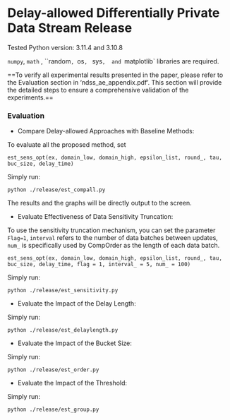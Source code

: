 # Delay-allowed Differentially Private Data Stream Release

Tested Python version: 3.11.4 and 3.10.8

`numpy`, `math` , ``random`, `os`, ` sys`,  and `matplotlib` libraries are required.

==To verify all experimental results presented in the paper, please refer to the Evaluation section in ‘ndss_ae_appendix.pdf’. This section will provide the detailed steps to ensure a comprehensive validation of the experiments.==


### Evaluation

- Compare Delay-allowed Approaches with Baseline Methods:

To evaluate all the proposed method, set

```
est_sens_opt(ex, domain_low, domain_high, epsilon_list, round_, tau, buc_size, delay_time)
```

 Simply run:

```
python ./release/est_compall.py
```
The results and the graphs will be directly output to the screen.

- Evaluate Effectiveness of Data Sensitivity Truncation:

To use the sensitivity truncation mechanism, you can set the parameter `Flag=1`, `interval`  refers to the number of data batches between updates, `num_`  is specifically used by CompOrder as the length of each data batch.
```
est_sens_opt(ex, domain_low, domain_high, epsilon_list, round_, tau, buc_size, delay_time, flag = 1, interval_ = 5, num_ = 100)
```

Simply run:

```
python ./release/est_sensitivity.py
```

- Evaluate the Impact of the Delay Length:

Simply run:

```
python ./release/est_delaylength.py
```

- Evaluate the Impact of the Bucket Size:

Simply run:

```
python ./release/est_order.py
```

- Evaluate the Impact of the Threshold:

Simply run:

```
python ./release/est_group.py
```
